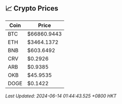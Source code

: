 ## 📈 Crypto Prices

| Coin | Price |
| ---- | ----- |
| BTC | $66860.9443 |
| ETH | $3464.1372 |
| BNB | $603.6492 |
| CRV | $0.2926 |
| ARB | $0.9385 |
| OKB | $45.9535 |
| DOGE | $0.1422 |

_Last Updated: 2024-06-14 01:44:43.525 +0800 HKT_
